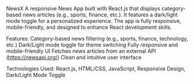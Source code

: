 NewsX
A responsive News App built with React.js that displays category-based news articles (e.g., sports, finance, etc.). It features a dark/light mode toggle for a personalized experience. The app is fully responsive, mobile-friendly, and designed to enhance React development skills.

Features:
Category-based news filtering (e.g., sports, finance, technology, etc.)
Dark/Light mode toggle for theme switching
Fully responsive and mobile-friendly UI
Fetches news articles from an external API (https://newsapi.org/)
Clean and intuitive user interface

Technologies Used: React.js, HTML/CSS, JavaScript, Responsive Design, Dark/Light Mode Toggle
